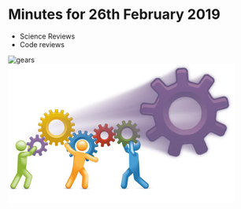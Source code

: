 # Minutes for 26th February 2019

+ Science Reviews
+ Code reviews

![gears](../blob/master/images/gears.jpg?raw=true)
![gears](https://github.com/jbrider/ProjectsAI/blob/master/gears.jpg)
